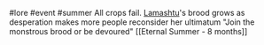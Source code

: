 #lore #event #summer
All crops fail. [Lamashtu](https://2e.aonprd.com/Deities.aspx?ID=287)'s brood grows as desperation makes more people reconsider her ultimatum "Join the monstrous brood or be devoured"
[[Eternal Summer - 8 months]]